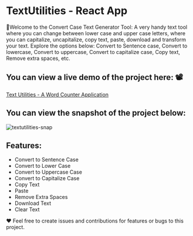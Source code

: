 # TextUtilities - React App
📝Welcome to the Convert Case Text Generator Tool: A very handy text tool where you can change between lower case and upper case letters, where you can capitalize, uncapitalize, copy text, paste, download and transform your text. Explore the options below: Convert to Sentence case, Convert to lowercase, Convert to uppercase, Convert to capitalize case, Copy text, Remove extra spaces, etc.

## You can view a live demo of the project here: 📽
<a href = "https://iamyazdani.github.io/text-utilities/">Text Utilities - A Word Counter Application<a/>

## You can view the snapshot of the project below:
![textutilities-snap](https://github.com/iamyazdani/text-utilities/assets/91947411/85f6c8ca-4029-4949-addf-a73c29b05b94)

## Features:
<ul>
  <li>Convert to Sentence Case</li>
  <li>Convert to Lower Case</li>
  <li>Convert to Uppercase Case</li>
  <li>Convert to Capitalize Case</li>
  <li>Copy Text</li>
  <li>Paste</li>
  <li>Remove Extra Spaces</li>
  <li>Download Text</li>
  <li>Clear Text</li>
</ul>
<p>❤️ Feel free to create issues and contributions for features or bugs to this project.</p>
